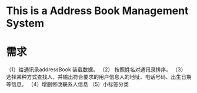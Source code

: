 # This is a Address Book Management System
# 需求
（1）给通讯录addressBook 装载数据。
（2） 按照姓名对通讯录排序。
（3） 选择某种方式查找人，并输出符合要求的用户信息人的地址、电话号码、出生日期等信息。
（4）增删修改联系人信息
（5）小标签分类
